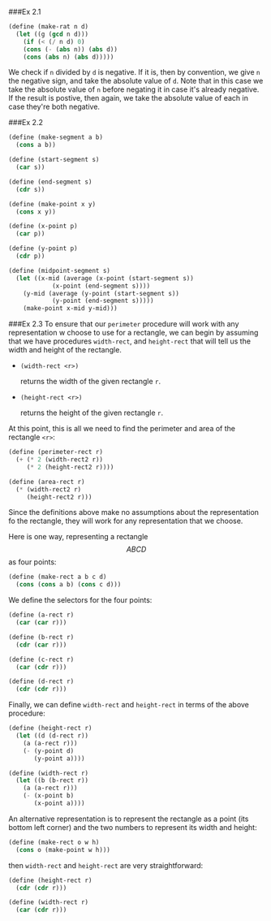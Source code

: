 ###Ex 2.1
```scheme
(define (make-rat n d)
  (let ((g (gcd n d)))
    (if (< (/ n d) 0)
	(cons (- (abs n)) (abs d))
	(cons (abs n) (abs d)))))
```

We check if `n` divided by `d` is negative.  If it is, then by convention, we give `n` the negative sign, and take the absolute value of `d`.  Note that in this case we take the absolute value of `n` before negating it in case it's already negative.  If the result is postive, then again, we take the absolute value of each in case they're both negative.

###Ex 2.2

```scheme
(define (make-segment a b)
  (cons a b))

(define (start-segment s)
  (car s))

(define (end-segment s)
  (cdr s))

(define (make-point x y)
  (cons x y))

(define (x-point p)
  (car p))

(define (y-point p)
  (cdr p))

(define (midpoint-segment s)
  (let ((x-mid (average (x-point (start-segment s))
			(x-point (end-segment s))))
	(y-mid (average (y-point (start-segment s))
			(y-point (end-segment s)))))
    (make-point x-mid y-mid)))
```

###Ex 2.3
To ensure that our `perimeter` procedure will work with any representation w choose to use for a rectangle, we can begin by assuming that we have procedures `width-rect`, and `height-rect` that will tell us the width and height of the rectangle.

- `(width-rect <r>)`

  returns the width of the given rectangle `r`.

- `(height-rect <r>)`

  returns the height of the given rectangle `r`.

At this point, this is all we need to find the perimeter and area of the rectangle `<r>`:

```scheme
(define (perimeter-rect r)
  (+ (* 2 (width-rect2 r))
     (* 2 (height-rect2 r))))

(define (area-rect r)
  (* (width-rect2 r)
     (height-rect2 r)))

```

Since the definitions above make no assumptions about the representation fo the rectangle, they will work for any representation that we choose.

Here is one way, representing a rectangle $$ABCD$$ as four points:

```scheme
(define (make-rect a b c d)
  (cons (cons a b) (cons c d)))
```

We define the selectors for the four points:

```scheme
(define (a-rect r)
  (car (car r)))

(define (b-rect r)
  (cdr (car r)))

(define (c-rect r)
  (car (cdr r)))

(define (d-rect r)
  (cdr (cdr r)))
```

Finally, we can define `width-rect` and `height-rect` in terms of the above procedure:

```scheme
(define (height-rect r)
  (let ((d (d-rect r))
	(a (a-rect r)))
    (- (y-point d)
       (y-point a))))

(define (width-rect r)
  (let ((b (b-rect r))
	(a (a-rect r)))
    (- (x-point b)
       (x-point a))))
```

An alternative representation is to represent the rectangle as a point (its bottom left corner) and the two numbers to represent its width and height:

```scheme
(define (make-rect o w h)
  (cons o (make-point w h)))
```

then `width-rect` and `height-rect` are very straightforward:

```scheme
(define (height-rect r)
  (cdr (cdr r)))

(define (width-rect r)
  (car (cdr r)))
```

